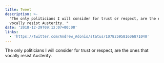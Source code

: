 ```yaml
---
title: Tweet
description: >-
  "The only politicians I will consider for trust or respect, are the ones that
  vocally resist Austerity. "
date: '2018-12-29T09:12:07+00:00'
links:
  - 'https://twitter.com/Andrew_Adonis/status/1078259581606871040'
---
```

The only politicians I will consider for trust or respect, are the ones that vocally resist Austerity. 
